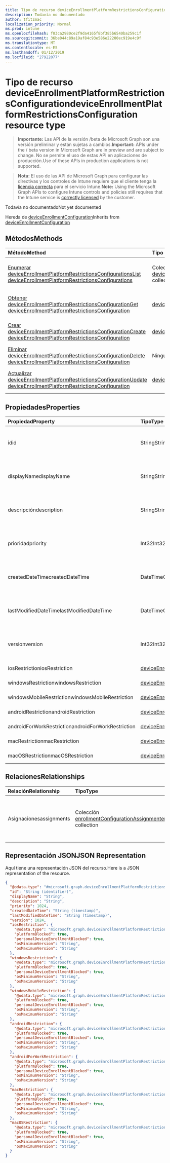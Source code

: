 ```yaml
---
title: Tipo de recurso deviceEnrollmentPlatformRestrictionsConfiguration
description: Todavía no documentado
author: tfitzmac
localization_priority: Normal
ms.prod: intune
ms.openlocfilehash: f03ca2980ce2f9da4165f8bf385b6540ba259c1f
ms.sourcegitcommit: 36be044c89a19af84c93e586e22200ec919e4c9f
ms.translationtype: MT
ms.contentlocale: es-ES
ms.lasthandoff: 01/12/2019
ms.locfileid: "27922077"
---
```

# <a name="deviceenrollmentplatformrestrictionsconfiguration-resource-type"></a><span data-ttu-id="8c372-103">Tipo de recurso deviceEnrollmentPlatformRestrictionsConfiguration</span><span class="sxs-lookup"><span data-stu-id="8c372-103">deviceEnrollmentPlatformRestrictionsConfiguration resource type</span></span>

> <span data-ttu-id="8c372-104">**Importante:** Las API de la versión /beta de Microsoft Graph son una versión preliminar y están sujetas a cambios.</span><span class="sxs-lookup"><span data-stu-id="8c372-104">**Important:** APIs under the / beta version in Microsoft Graph are in preview and are subject to change.</span></span> <span data-ttu-id="8c372-105">No se permite el uso de estas API en aplicaciones de producción.</span><span class="sxs-lookup"><span data-stu-id="8c372-105">Use of these APIs in production applications is not supported.</span></span>

> <span data-ttu-id="8c372-106">**Nota:** El uso de las API de Microsoft Graph para configurar las directivas y los controles de Intune requiere que el cliente tenga la [licencia correcta](https://go.microsoft.com/fwlink/?linkid=839381) para el servicio Intune.</span><span class="sxs-lookup"><span data-stu-id="8c372-106">**Note:** Using the Microsoft Graph APIs to configure Intune controls and policies still requires that the Intune service is [correctly licensed](https://go.microsoft.com/fwlink/?linkid=839381) by the customer.</span></span>

<span data-ttu-id="8c372-107">Todavía no documentado</span><span class="sxs-lookup"><span data-stu-id="8c372-107">Not yet documented</span></span>

<span data-ttu-id="8c372-108">Hereda de [deviceEnrollmentConfiguration](../resources/intune-onboarding-deviceenrollmentconfiguration.md)</span><span class="sxs-lookup"><span data-stu-id="8c372-108">Inherits from [deviceEnrollmentConfiguration](../resources/intune-onboarding-deviceenrollmentconfiguration.md)</span></span>

## <a name="methods"></a><span data-ttu-id="8c372-109">Métodos</span><span class="sxs-lookup"><span data-stu-id="8c372-109">Methods</span></span>
|<span data-ttu-id="8c372-110">Método</span><span class="sxs-lookup"><span data-stu-id="8c372-110">Method</span></span>|<span data-ttu-id="8c372-111">Tipo de valor devuelto</span><span class="sxs-lookup"><span data-stu-id="8c372-111">Return Type</span></span>|<span data-ttu-id="8c372-112">Descripción</span><span class="sxs-lookup"><span data-stu-id="8c372-112">Description</span></span>|
|:---|:---|:---|
|[<span data-ttu-id="8c372-113">Enumerar deviceEnrollmentPlatformRestrictionsConfigurations</span><span class="sxs-lookup"><span data-stu-id="8c372-113">List deviceEnrollmentPlatformRestrictionsConfigurations</span></span>](../api/intune-onboarding-deviceenrollmentplatformrestrictionsconfiguration-list.md)|<span data-ttu-id="8c372-114">Colección [deviceEnrollmentPlatformRestrictionsConfiguration](../resources/intune-onboarding-deviceenrollmentplatformrestrictionsconfiguration.md)</span><span class="sxs-lookup"><span data-stu-id="8c372-114">[deviceEnrollmentPlatformRestrictionsConfiguration](../resources/intune-onboarding-deviceenrollmentplatformrestrictionsconfiguration.md) collection</span></span>|<span data-ttu-id="8c372-115">Enumere las propiedades y las relaciones de los objetos [deviceEnrollmentPlatformRestrictionsConfiguration](../resources/intune-onboarding-deviceenrollmentplatformrestrictionsconfiguration.md).</span><span class="sxs-lookup"><span data-stu-id="8c372-115">List properties and relationships of the [deviceEnrollmentPlatformRestrictionsConfiguration](../resources/intune-onboarding-deviceenrollmentplatformrestrictionsconfiguration.md) objects.</span></span>|
|[<span data-ttu-id="8c372-116">Obtener deviceEnrollmentPlatformRestrictionsConfiguration</span><span class="sxs-lookup"><span data-stu-id="8c372-116">Get deviceEnrollmentPlatformRestrictionsConfiguration</span></span>](../api/intune-onboarding-deviceenrollmentplatformrestrictionsconfiguration-get.md)|[<span data-ttu-id="8c372-117">deviceEnrollmentPlatformRestrictionsConfiguration</span><span class="sxs-lookup"><span data-stu-id="8c372-117">deviceEnrollmentPlatformRestrictionsConfiguration</span></span>](../resources/intune-onboarding-deviceenrollmentplatformrestrictionsconfiguration.md)|<span data-ttu-id="8c372-118">Lea las propiedades y las relaciones del objeto [deviceEnrollmentPlatformRestrictionsConfiguration](../resources/intune-onboarding-deviceenrollmentplatformrestrictionsconfiguration.md).</span><span class="sxs-lookup"><span data-stu-id="8c372-118">Read properties and relationships of the [deviceEnrollmentPlatformRestrictionsConfiguration](../resources/intune-onboarding-deviceenrollmentplatformrestrictionsconfiguration.md) object.</span></span>|
|[<span data-ttu-id="8c372-119">Crear deviceEnrollmentPlatformRestrictionsConfiguration</span><span class="sxs-lookup"><span data-stu-id="8c372-119">Create deviceEnrollmentPlatformRestrictionsConfiguration</span></span>](../api/intune-onboarding-deviceenrollmentplatformrestrictionsconfiguration-create.md)|[<span data-ttu-id="8c372-120">deviceEnrollmentPlatformRestrictionsConfiguration</span><span class="sxs-lookup"><span data-stu-id="8c372-120">deviceEnrollmentPlatformRestrictionsConfiguration</span></span>](../resources/intune-onboarding-deviceenrollmentplatformrestrictionsconfiguration.md)|<span data-ttu-id="8c372-121">Cree un objeto [deviceEnrollmentPlatformRestrictionsConfiguration](../resources/intune-onboarding-deviceenrollmentplatformrestrictionsconfiguration.md).</span><span class="sxs-lookup"><span data-stu-id="8c372-121">Create a new [deviceEnrollmentPlatformRestrictionsConfiguration](../resources/intune-onboarding-deviceenrollmentplatformrestrictionsconfiguration.md) object.</span></span>|
|[<span data-ttu-id="8c372-122">Eliminar deviceEnrollmentPlatformRestrictionsConfiguration</span><span class="sxs-lookup"><span data-stu-id="8c372-122">Delete deviceEnrollmentPlatformRestrictionsConfiguration</span></span>](../api/intune-onboarding-deviceenrollmentplatformrestrictionsconfiguration-delete.md)|<span data-ttu-id="8c372-123">Ninguna</span><span class="sxs-lookup"><span data-stu-id="8c372-123">None</span></span>|<span data-ttu-id="8c372-124">Elimina un [deviceEnrollmentPlatformRestrictionsConfiguration](../resources/intune-onboarding-deviceenrollmentplatformrestrictionsconfiguration.md).</span><span class="sxs-lookup"><span data-stu-id="8c372-124">Deletes a [deviceEnrollmentPlatformRestrictionsConfiguration](../resources/intune-onboarding-deviceenrollmentplatformrestrictionsconfiguration.md).</span></span>|
|[<span data-ttu-id="8c372-125">Actualizar deviceEnrollmentPlatformRestrictionsConfiguration</span><span class="sxs-lookup"><span data-stu-id="8c372-125">Update deviceEnrollmentPlatformRestrictionsConfiguration</span></span>](../api/intune-onboarding-deviceenrollmentplatformrestrictionsconfiguration-update.md)|[<span data-ttu-id="8c372-126">deviceEnrollmentPlatformRestrictionsConfiguration</span><span class="sxs-lookup"><span data-stu-id="8c372-126">deviceEnrollmentPlatformRestrictionsConfiguration</span></span>](../resources/intune-onboarding-deviceenrollmentplatformrestrictionsconfiguration.md)|<span data-ttu-id="8c372-127">Actualice las propiedades de un objeto [deviceEnrollmentPlatformRestrictionsConfiguration](../resources/intune-onboarding-deviceenrollmentplatformrestrictionsconfiguration.md).</span><span class="sxs-lookup"><span data-stu-id="8c372-127">Update the properties of a [deviceEnrollmentPlatformRestrictionsConfiguration](../resources/intune-onboarding-deviceenrollmentplatformrestrictionsconfiguration.md) object.</span></span>|

## <a name="properties"></a><span data-ttu-id="8c372-128">Propiedades</span><span class="sxs-lookup"><span data-stu-id="8c372-128">Properties</span></span>
|<span data-ttu-id="8c372-129">Propiedad</span><span class="sxs-lookup"><span data-stu-id="8c372-129">Property</span></span>|<span data-ttu-id="8c372-130">Tipo</span><span class="sxs-lookup"><span data-stu-id="8c372-130">Type</span></span>|<span data-ttu-id="8c372-131">Descripción</span><span class="sxs-lookup"><span data-stu-id="8c372-131">Description</span></span>|
|:---|:---|:---|
|<span data-ttu-id="8c372-132">id</span><span class="sxs-lookup"><span data-stu-id="8c372-132">id</span></span>|<span data-ttu-id="8c372-133">String</span><span class="sxs-lookup"><span data-stu-id="8c372-133">String</span></span>|<span data-ttu-id="8c372-134">Todavía no documentado Heredado de [deviceEnrollmentConfiguration](../resources/intune-onboarding-deviceenrollmentconfiguration.md)</span><span class="sxs-lookup"><span data-stu-id="8c372-134">Not yet documented Inherited from [deviceEnrollmentConfiguration](../resources/intune-onboarding-deviceenrollmentconfiguration.md)</span></span>|
|<span data-ttu-id="8c372-135">displayName</span><span class="sxs-lookup"><span data-stu-id="8c372-135">displayName</span></span>|<span data-ttu-id="8c372-136">String</span><span class="sxs-lookup"><span data-stu-id="8c372-136">String</span></span>|<span data-ttu-id="8c372-137">Todavía no documentado Heredado de [deviceEnrollmentConfiguration](../resources/intune-onboarding-deviceenrollmentconfiguration.md)</span><span class="sxs-lookup"><span data-stu-id="8c372-137">Not yet documented Inherited from [deviceEnrollmentConfiguration](../resources/intune-onboarding-deviceenrollmentconfiguration.md)</span></span>|
|<span data-ttu-id="8c372-138">descripción</span><span class="sxs-lookup"><span data-stu-id="8c372-138">description</span></span>|<span data-ttu-id="8c372-139">String</span><span class="sxs-lookup"><span data-stu-id="8c372-139">String</span></span>|<span data-ttu-id="8c372-140">Todavía no documentado Heredado de [deviceEnrollmentConfiguration](../resources/intune-onboarding-deviceenrollmentconfiguration.md)</span><span class="sxs-lookup"><span data-stu-id="8c372-140">Not yet documented Inherited from [deviceEnrollmentConfiguration](../resources/intune-onboarding-deviceenrollmentconfiguration.md)</span></span>|
|<span data-ttu-id="8c372-141">prioridad</span><span class="sxs-lookup"><span data-stu-id="8c372-141">priority</span></span>|<span data-ttu-id="8c372-142">Int32</span><span class="sxs-lookup"><span data-stu-id="8c372-142">Int32</span></span>|<span data-ttu-id="8c372-143">Todavía no documentado Heredado de [deviceEnrollmentConfiguration](../resources/intune-onboarding-deviceenrollmentconfiguration.md)</span><span class="sxs-lookup"><span data-stu-id="8c372-143">Not yet documented Inherited from [deviceEnrollmentConfiguration](../resources/intune-onboarding-deviceenrollmentconfiguration.md)</span></span>|
|<span data-ttu-id="8c372-144">createdDateTime</span><span class="sxs-lookup"><span data-stu-id="8c372-144">createdDateTime</span></span>|<span data-ttu-id="8c372-145">DateTimeOffset</span><span class="sxs-lookup"><span data-stu-id="8c372-145">DateTimeOffset</span></span>|<span data-ttu-id="8c372-146">Todavía no documentado Heredado de [deviceEnrollmentConfiguration](../resources/intune-onboarding-deviceenrollmentconfiguration.md)</span><span class="sxs-lookup"><span data-stu-id="8c372-146">Not yet documented Inherited from [deviceEnrollmentConfiguration](../resources/intune-onboarding-deviceenrollmentconfiguration.md)</span></span>|
|<span data-ttu-id="8c372-147">lastModifiedDateTime</span><span class="sxs-lookup"><span data-stu-id="8c372-147">lastModifiedDateTime</span></span>|<span data-ttu-id="8c372-148">DateTimeOffset</span><span class="sxs-lookup"><span data-stu-id="8c372-148">DateTimeOffset</span></span>|<span data-ttu-id="8c372-149">Todavía no documentado Heredado de [deviceEnrollmentConfiguration](../resources/intune-onboarding-deviceenrollmentconfiguration.md)</span><span class="sxs-lookup"><span data-stu-id="8c372-149">Not yet documented Inherited from [deviceEnrollmentConfiguration](../resources/intune-onboarding-deviceenrollmentconfiguration.md)</span></span>|
|<span data-ttu-id="8c372-150">version</span><span class="sxs-lookup"><span data-stu-id="8c372-150">version</span></span>|<span data-ttu-id="8c372-151">Int32</span><span class="sxs-lookup"><span data-stu-id="8c372-151">Int32</span></span>|<span data-ttu-id="8c372-152">Todavía no documentado Heredado de [deviceEnrollmentConfiguration](../resources/intune-onboarding-deviceenrollmentconfiguration.md)</span><span class="sxs-lookup"><span data-stu-id="8c372-152">Not yet documented Inherited from [deviceEnrollmentConfiguration](../resources/intune-onboarding-deviceenrollmentconfiguration.md)</span></span>|
|<span data-ttu-id="8c372-153">iosRestriction</span><span class="sxs-lookup"><span data-stu-id="8c372-153">iosRestriction</span></span>|[<span data-ttu-id="8c372-154">deviceEnrollmentPlatformRestriction</span><span class="sxs-lookup"><span data-stu-id="8c372-154">deviceEnrollmentPlatformRestriction</span></span>](../resources/intune-onboarding-deviceenrollmentplatformrestriction.md)|<span data-ttu-id="8c372-155">Todavía no documentado</span><span class="sxs-lookup"><span data-stu-id="8c372-155">Not yet documented</span></span>|
|<span data-ttu-id="8c372-156">windowsRestriction</span><span class="sxs-lookup"><span data-stu-id="8c372-156">windowsRestriction</span></span>|[<span data-ttu-id="8c372-157">deviceEnrollmentPlatformRestriction</span><span class="sxs-lookup"><span data-stu-id="8c372-157">deviceEnrollmentPlatformRestriction</span></span>](../resources/intune-onboarding-deviceenrollmentplatformrestriction.md)|<span data-ttu-id="8c372-158">Todavía no documentado</span><span class="sxs-lookup"><span data-stu-id="8c372-158">Not yet documented</span></span>|
|<span data-ttu-id="8c372-159">windowsMobileRestriction</span><span class="sxs-lookup"><span data-stu-id="8c372-159">windowsMobileRestriction</span></span>|[<span data-ttu-id="8c372-160">deviceEnrollmentPlatformRestriction</span><span class="sxs-lookup"><span data-stu-id="8c372-160">deviceEnrollmentPlatformRestriction</span></span>](../resources/intune-onboarding-deviceenrollmentplatformrestriction.md)|<span data-ttu-id="8c372-161">Todavía no documentado</span><span class="sxs-lookup"><span data-stu-id="8c372-161">Not yet documented</span></span>|
|<span data-ttu-id="8c372-162">androidRestriction</span><span class="sxs-lookup"><span data-stu-id="8c372-162">androidRestriction</span></span>|[<span data-ttu-id="8c372-163">deviceEnrollmentPlatformRestriction</span><span class="sxs-lookup"><span data-stu-id="8c372-163">deviceEnrollmentPlatformRestriction</span></span>](../resources/intune-onboarding-deviceenrollmentplatformrestriction.md)|<span data-ttu-id="8c372-164">Todavía no documentado</span><span class="sxs-lookup"><span data-stu-id="8c372-164">Not yet documented</span></span>|
|<span data-ttu-id="8c372-165">androidForWorkRestriction</span><span class="sxs-lookup"><span data-stu-id="8c372-165">androidForWorkRestriction</span></span>|[<span data-ttu-id="8c372-166">deviceEnrollmentPlatformRestriction</span><span class="sxs-lookup"><span data-stu-id="8c372-166">deviceEnrollmentPlatformRestriction</span></span>](../resources/intune-onboarding-deviceenrollmentplatformrestriction.md)|<span data-ttu-id="8c372-167">Todavía no documentado</span><span class="sxs-lookup"><span data-stu-id="8c372-167">Not yet documented</span></span>|
|<span data-ttu-id="8c372-168">macRestriction</span><span class="sxs-lookup"><span data-stu-id="8c372-168">macRestriction</span></span>|[<span data-ttu-id="8c372-169">deviceEnrollmentPlatformRestriction</span><span class="sxs-lookup"><span data-stu-id="8c372-169">deviceEnrollmentPlatformRestriction</span></span>](../resources/intune-onboarding-deviceenrollmentplatformrestriction.md)|<span data-ttu-id="8c372-170">Todavía no documentado</span><span class="sxs-lookup"><span data-stu-id="8c372-170">Not yet documented</span></span>|
|<span data-ttu-id="8c372-171">macOSRestriction</span><span class="sxs-lookup"><span data-stu-id="8c372-171">macOSRestriction</span></span>|[<span data-ttu-id="8c372-172">deviceEnrollmentPlatformRestriction</span><span class="sxs-lookup"><span data-stu-id="8c372-172">deviceEnrollmentPlatformRestriction</span></span>](../resources/intune-onboarding-deviceenrollmentplatformrestriction.md)|<span data-ttu-id="8c372-173">Todavía no documentado</span><span class="sxs-lookup"><span data-stu-id="8c372-173">Not yet documented</span></span>|

## <a name="relationships"></a><span data-ttu-id="8c372-174">Relaciones</span><span class="sxs-lookup"><span data-stu-id="8c372-174">Relationships</span></span>
|<span data-ttu-id="8c372-175">Relación</span><span class="sxs-lookup"><span data-stu-id="8c372-175">Relationship</span></span>|<span data-ttu-id="8c372-176">Tipo</span><span class="sxs-lookup"><span data-stu-id="8c372-176">Type</span></span>|<span data-ttu-id="8c372-177">Descripción</span><span class="sxs-lookup"><span data-stu-id="8c372-177">Description</span></span>|
|:---|:---|:---|
|<span data-ttu-id="8c372-178">Asignaciones</span><span class="sxs-lookup"><span data-stu-id="8c372-178">assignments</span></span>|<span data-ttu-id="8c372-179">Colección [enrollmentConfigurationAssignment](../resources/intune-onboarding-enrollmentconfigurationassignment.md)</span><span class="sxs-lookup"><span data-stu-id="8c372-179">[enrollmentConfigurationAssignment](../resources/intune-onboarding-enrollmentconfigurationassignment.md) collection</span></span>|<span data-ttu-id="8c372-180">La lista de asignaciones de grupo para el perfil de configuración del dispositivo.</span><span class="sxs-lookup"><span data-stu-id="8c372-180">The list of group assignments for the device configuration profile.</span></span> <span data-ttu-id="8c372-181">Heredado de [deviceEnrollmentConfiguration](../resources/intune-onboarding-deviceenrollmentconfiguration.md)</span><span class="sxs-lookup"><span data-stu-id="8c372-181">Inherited from [deviceEnrollmentConfiguration](../resources/intune-onboarding-deviceenrollmentconfiguration.md)</span></span>|

## <a name="json-representation"></a><span data-ttu-id="8c372-182">Representación JSON</span><span class="sxs-lookup"><span data-stu-id="8c372-182">JSON Representation</span></span>
<span data-ttu-id="8c372-183">Aquí tiene una representación JSON del recurso.</span><span class="sxs-lookup"><span data-stu-id="8c372-183">Here is a JSON representation of the resource.</span></span>
<!-- {
  "blockType": "resource",
  "keyProperty": "id",
  "@odata.type": "microsoft.graph.deviceEnrollmentPlatformRestrictionsConfiguration"
}
-->
``` json
{
  "@odata.type": "#microsoft.graph.deviceEnrollmentPlatformRestrictionsConfiguration",
  "id": "String (identifier)",
  "displayName": "String",
  "description": "String",
  "priority": 1024,
  "createdDateTime": "String (timestamp)",
  "lastModifiedDateTime": "String (timestamp)",
  "version": 1024,
  "iosRestriction": {
    "@odata.type": "microsoft.graph.deviceEnrollmentPlatformRestriction",
    "platformBlocked": true,
    "personalDeviceEnrollmentBlocked": true,
    "osMinimumVersion": "String",
    "osMaximumVersion": "String"
  },
  "windowsRestriction": {
    "@odata.type": "microsoft.graph.deviceEnrollmentPlatformRestriction",
    "platformBlocked": true,
    "personalDeviceEnrollmentBlocked": true,
    "osMinimumVersion": "String",
    "osMaximumVersion": "String"
  },
  "windowsMobileRestriction": {
    "@odata.type": "microsoft.graph.deviceEnrollmentPlatformRestriction",
    "platformBlocked": true,
    "personalDeviceEnrollmentBlocked": true,
    "osMinimumVersion": "String",
    "osMaximumVersion": "String"
  },
  "androidRestriction": {
    "@odata.type": "microsoft.graph.deviceEnrollmentPlatformRestriction",
    "platformBlocked": true,
    "personalDeviceEnrollmentBlocked": true,
    "osMinimumVersion": "String",
    "osMaximumVersion": "String"
  },
  "androidForWorkRestriction": {
    "@odata.type": "microsoft.graph.deviceEnrollmentPlatformRestriction",
    "platformBlocked": true,
    "personalDeviceEnrollmentBlocked": true,
    "osMinimumVersion": "String",
    "osMaximumVersion": "String"
  },
  "macRestriction": {
    "@odata.type": "microsoft.graph.deviceEnrollmentPlatformRestriction",
    "platformBlocked": true,
    "personalDeviceEnrollmentBlocked": true,
    "osMinimumVersion": "String",
    "osMaximumVersion": "String"
  },
  "macOSRestriction": {
    "@odata.type": "microsoft.graph.deviceEnrollmentPlatformRestriction",
    "platformBlocked": true,
    "personalDeviceEnrollmentBlocked": true,
    "osMinimumVersion": "String",
    "osMaximumVersion": "String"
  }
}
```





